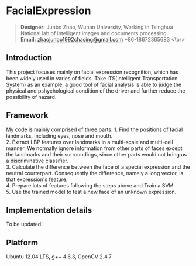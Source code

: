 FacialExpression
======================
>**Designer:** Junbo Zhao, Wuhan University, Working in Tsinghua National lab of intelligent images and documents processing.   
**Email:** zhaojunbo1992chasing@gmail.com     +86-18672365683 <\br>

Introduction
-----
  This project focuses mainly on facial expression recognition, which has been widely used in varies of fields. Take ITS(Intelligent Transportation System) as an example, a good tool of facial analysis is able to judge the physical and pshychological condition of the driver and further reduce the possibility of hazard.     

Framework
-----
  My code is mainly comprised of three parts: 
    1. Find the positions of facial landmarks, including eyes, nose and mouth.    
    2. Extract LBP features over landmarks in a multi-scale and multi-cell manner. We normally ignore information from other parts of faces except the landmarks and their surroundings, since other parts would not bring us a discriminative classifier.      
    3. Calculate the difference between the face of a special expression and the neutral courterpart. Consequently the difference, namely a long vector, is that expression's feature.    
    4. Prepare lots of features following the steps above and Train a SVM.     
    5. Use the trained model to test a new face of an unknown expression.

Implementation details
-----
  To be updated!


Platform
------
  Ubuntu 12.04 LTS, g++ 4.6.3, OpenCV 2.4.7


